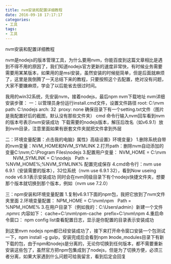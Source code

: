 ```yaml
---
title: nvm安装和配置详细教程
date: 2016-09-18 17:17:17
categories:
- 工具
tags:
- 工具
---
```


nvm安装和配置详细教程
<!-- more -->


nvm是nodejs的版本管理工具，为什么要用nvm，你能百度到这篇文章相比是遇到不得不用的原因了，我们知道nodejs官方更新的速度非常快，有时候业务需要需要用某某版本，如果用的是msi安装，虽然安装的时候挺简单，但是后面就麻烦了，这里是我倒腾了一天总结下来的教程，只要按照这个去配置，绝对没有问题，大家不要嫌麻烦，学会了以后能省去很过时间。

我用的win32系统，先安装nvm，接着nodejs，最后npm
nvm下载地址
nvm详细安装步骤：
一：以管理员身份运行install.cmd文件，设置文件路径
root: C:\nvm
path: C:\nodejs
arch: 32 
proxy: none
确保目录下有一个setting.txt文件（图片是我配置好后的截图，默认没有那些文件夹）
cmd 命令行输入nvm回车看到nvm的版本号表示nvm安装成功
 下载需要的nodejs版本，解压后改名（如v6.9.1）放到nvm目录，注意里面如果有嵌套文件夹就把文件拿到外层

二：环境变量配置：点击我的电脑》属性》高级设置》环境变量》
1.删除系统自带的nvm变量：NVM_HOME和NVM_SYMLINK
2.打开path：删除nvm自动添加的变量C:\nvm;C:\Program Files\nodejs
3.配置用户变量：
NVM_HOME = C:\nvm      
NVM_SYMLINK = C:\nodejs  
Path = %NVM_HOME%;%NVM_SYMLINK%
配置完成保存
4.cmd命令行：nvm use 6.9.1（安装需要的版本），32位系统（nvm use 6.9.1 32），看到Now useing node v6.9.1表示安装成功
同时会在nvm同级目录下有个nodejs快捷文件夹，想要那个版本就切换到那个版本，例如（nvm use 7.2.0）

三：npm安装和环境变量配置
1.复制v6.9.1下面的npm包，我把它放到了nvm文件夹里面
2.环境变量配置：
NPM_HOME = C:\nvm\npm  
Path = %NPM_HOME%
3.在用户目录下（例如我的：C:\Users\admin）新建一个文件 .npmrc
内容如下：
cache=C:\nvm\npm-cache 
prefix=C:\nvm\npm
4.重启命令窗口： npm config list查看配置日志，显示是你配置的目录表示安装成功

到这里nvm nodejs npm都已经安装成功了，接下来打开命令窗口安装一个包测试一下，npm install -g gulp，安装完成后会看到npm 》node_modules目录下有新下载的包，由于npm和nodejs是分离的，无论你切换到任何版本，都不需要重新安装这些包了，虽然官方把npm包集成到了nodejs，但是为了切换方便，必须三者分离，如果大家遇到什么问题可给我留言，看到后定会回复

